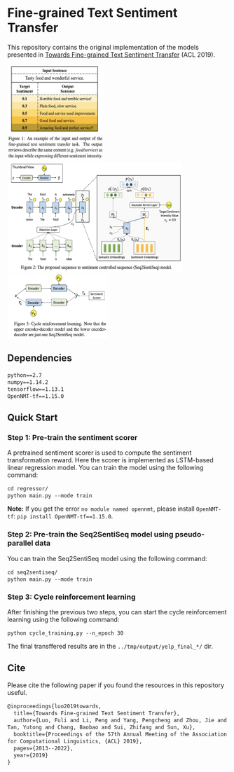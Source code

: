 # Fine-grained Text Sentiment Transfer
This repository contains the original implementation of the models presented in
[Towards Fine-grained Text Sentiment Transfer](https://www.aclweb.org/anthology/P19-1194.pdf) (ACL 2019).

<img width="220" height="220" src="image/example.jpg"></img>
<img width="400" height="250" src="image/Seq2SentiSeq.jpg"></img>
<img width="230" height="150" src="image/CycleRL.jpg"></img>

## Dependencies
```
python==2.7
numpy==1.14.2
tensorflow==1.13.1
OpenNMT-tf==1.15.0 
```

## Quick Start

### Step 1: Pre-train the sentiment scorer
A pretrained sentiment scorer is used to compute the sentiment transformation reward. Here the scorer is implemented as LSTM-based linear regression model. You can train the model using the following command:
```
cd regressor/
python main.py --mode train
```
**Note:** If you get the error `no module named opennmt`, please install `OpenNMT-tf`: `pip install OpenNMT-tf==1.15.0`.

### Step 2: Pre-train the Seq2SentiSeq model using pseudo-parallel data
You can train the Seq2SentiSeq model using the following command:
```
cd seq2sentiseq/
python main.py --mode train
```

### Step 3: Cycle reinforcement learning
After finishing the previous two steps, you can start the cycle reinforcement learning using the following command:
```
python cycle_training.py --n_epoch 30
```
The final transffered results are in the `../tmp/output/yelp_final_*/` dir.

## Cite
Please cite the following paper if you found the resources in this repository useful.
```
@inproceedings{luo2019towards,
  title={Towards Fine-grained Text Sentiment Transfer},
  author={Luo, Fuli and Li, Peng and Yang, Pengcheng and Zhou, Jie and Tan, Yutong and Chang, Baobao and Sui, Zhifang and Sun, Xu},
  booktitle={Proceedings of the 57th Annual Meeting of the Association for Computational Linguistics, {ACL} 2019},
  pages={2013--2022},
  year={2019}
}
```
